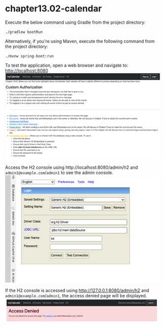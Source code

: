 # chapter13.02-calendar #

Execute the below command using Gradle from the project directory:

```shell
./gradlew bootRun
```

Alternatively, if you're using Maven, execute the following command from the project directory:

```shell
./mvnw spring-boot:run
```

To test the application, open a web browser and navigate to:
[http://localhost:8080](http://localhost:8080)
![img.png](docs/img.png)


Access the H2 console using http://localhost:8080/admin/h2 and `admin1@example.com`/`admin1` to see the admin console.
![img.png](docs/img_1.png)

If the H2 console is accessed using http://127.0.0.1:8080/admin/h2 and `admin1@example.com`/`admin1`, the access denied page will be displayed.
![img_1.png](docs/img_2.png)
